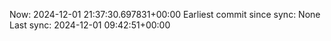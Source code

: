 Now: 2024-12-01 21:37:30.697831+00:00 Earliest commit since sync: None Last sync: 2024-12-01 09:42:51+00:00
